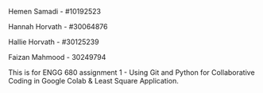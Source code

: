Hemen Samadi - #10192523



Hannah Horvath - #30064876



Hallie Horvath - #30125239



Faizan Mahmood - 30249794







This is for ENGG 680 assignment 1 - Using Git and Python for Collaborative Coding in Google Colab \& Least Square Application.

